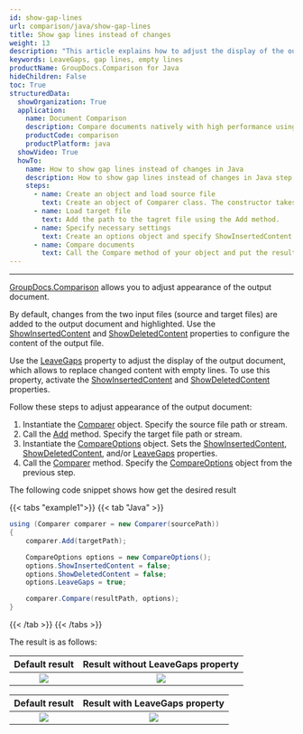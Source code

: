 ```yaml
---
id: show-gap-lines
url: comparison/java/show-gap-lines
title: Show gap lines instead of changes
weight: 13
description: "This article explains how to adjust the display of the output document so that the changed content is replaced with empty lines in GroupDocs.Comparison for Java."
keywords: LeaveGaps, gap lines, empty lines
productName: GroupDocs.Comparison for Java
hideChildren: False
toc: True
structuredData:
  showOrganization: True
  application:
    name: Document Comparison
    description: Compare documents natively with high performance using Java language and GroupDocs.Comparison for Java
    productCode: comparison
    productPlatform: java
  showVideo: True
  howTo:
    name: How to show gap lines instead of changes in Java
    description: How to show gap lines instead of changes in Java step by step
    steps:
      - name: Create an object and load source file
        text: Create an object of Comparer class. The constructor takes the source file path parameter. You may specify absolute or relative file path as per your requirements.
      - name: Load target file
        text: Add the path to the tagret file using the Add method.
      - name: Specify necessary settings
        text: Create an options object and specify ShowInsertedContent and ShowDeletedContent of false value and LeaveGaps of true value.
      - name: Compare documents
        text: Call the Compare method of your object and put the resulting file path parameter and the options object.
---
```


---

[GroupDocs.Comparison](https://products.groupdocs.com/comparison/java) allows you to adjust appearance of the output document.

By default, changes from the two input files (source and target files) are added to the output document and highlighted. Use the [ShowInsertedContent](https://reference.groupdocs.com/comparison/java/groupdocs.comparison.options/compareoptions/properties/showinsertedcontent) and [ShowDeletedContent](https://reference.groupdocs.com/comparison/java/groupdocs.comparison.options/compareoptions/properties/showdeletedcontent) properties to configure the content of the output file.

Use the [LeaveGaps](https://reference.groupdocs.com/error/404?path=comparison/java/groupdocs.comparison.options/compareoptions/properties/leavegaps) property to adjust the display of the output document, which allows to replace changed content with empty lines. To use this property, activate the [ShowInsertedContent](https://reference.groupdocs.com/comparison/java/groupdocs.comparison.options/compareoptions/properties/showinsertedcontent) and [ShowDeletedContent](https://reference.groupdocs.com/comparison/java/groupdocs.comparison.options/compareoptions/properties/showdeletedcontent) properties.

Follow these steps to adjust appearance of the output document:

1.  Instantiate the [Comparer](https://reference.groupdocs.com/comparison/java/groupdocs.comparison/comparer) object. Specify the source file path or stream.
2.  Call the [Add](https://reference.groupdocs.com/comparison/java/groupdocs.comparison/comparer/methods/add/index) method. Specify the target file path or stream.
3.  Instantiate the [CompareOptions](https://reference.groupdocs.com/comparison/java/groupdocs.comparison.options/compareoptions) object. Sets the [ShowInsertedContent](https://reference.groupdocs.com/comparison/java/groupdocs.comparison.options/compareoptions/properties/showinsertedcontent), [ShowDeletedContent](https://reference.groupdocs.com/comparison/java/groupdocs.comparison.options/compareoptions/properties/showdeletedcontent), and/or [LeaveGaps](https://reference.groupdocs.com/error/404?path=comparison/java/groupdocs.comparison.options/compareoptions/properties/leavegaps) properties.
4.  Call the [Comparer](https://reference.groupdocs.com/comparison/java/groupdocs.comparison/comparer) method. Specify the [CompareOptions](https://reference.groupdocs.com/comparison/java/groupdocs.comparison.options/compareoptions) object from the previous step.

The following code snippet shows how get the desired result

{{< tabs "example1">}}
{{< tab "Java" >}}
```java
using (Comparer comparer = new Comparer(sourcePath))
{
    comparer.Add(targetPath);

    CompareOptions options = new CompareOptions();
    options.ShowInsertedContent = false;
    options.ShowDeletedContent = false;
    options.LeaveGaps = true;

    comparer.Compare(resultPath, options);
}
```
{{< /tab >}}
{{< /tabs >}}

The result is as follows:

|                        Default result                         |                Result without LeaveGaps property                 |
| :-----------------------------------------------------------: | :--------------------------------------------------------------: |
| ![](/comparison/java/images/show-gap-lines-default-result.png) | ![](/comparison/java/images/show-gap-lines-without-leavegaps.png) |

|                        Default result                         |                Result with LeaveGaps property                 |
| :-----------------------------------------------------------: | :-----------------------------------------------------------: |
| ![](/comparison/java/images/show-gap-lines-default-result.png) | ![](/comparison/java/images/show-gap-lines-with-leavegaps.png) |
